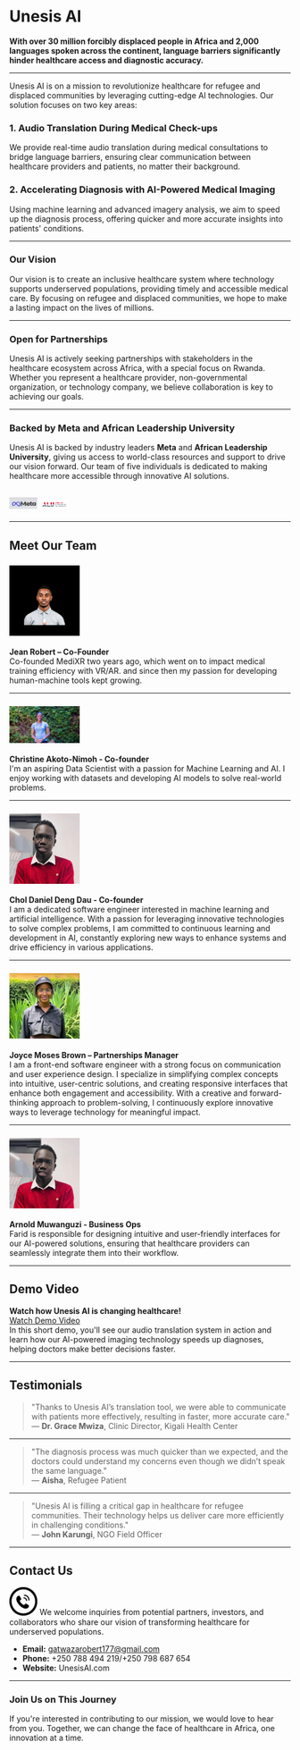 

# Unesis AI

**With over 30 million forcibly displaced people in Africa and 2,000 languages spoken across the continent, language barriers significantly hinder healthcare access and diagnostic accuracy.**

---

Unesis AI is on a mission to revolutionize healthcare for refugee and displaced communities by leveraging cutting-edge AI technologies. Our solution focuses on two key areas:

### 1. Audio Translation During Medical Check-ups  

We provide real-time audio translation during medical consultations to bridge language barriers, ensuring clear communication between healthcare providers and patients, no matter their background.

### 2. Accelerating Diagnosis with AI-Powered Medical Imaging  

Using machine learning and advanced imagery analysis, we aim to speed up the diagnosis process, offering quicker and more accurate insights into patients' conditions.

---

### Our Vision  
Our vision is to create an inclusive healthcare system where technology supports underserved populations, providing timely and accessible medical care. By focusing on refugee and displaced communities, we hope to make a lasting impact on the lives of millions.

---


### Open for Partnerships  
Unesis AI is actively seeking partnerships with stakeholders in the healthcare ecosystem across Africa, with a special focus on Rwanda. Whether you represent a healthcare provider, non-governmental organization, or technology company, we believe collaboration is key to achieving our goals.

---

### Backed by Meta and African Leadership University  
Unesis AI is backed by industry leaders **Meta** and **African Leadership University**, giving us access to world-class resources and support to drive our vision forward. Our team of five individuals is dedicated to making healthcare more accessible through innovative AI solutions.

## <img src="/meta logo.webp" alt="Meta Logo" width="10%" height="10%" /> <img src="/AluLogoForAdmissions.png" alt="ALU Logo" width="10%" height="10%" /> 
---

## Meet Our Team

### <img src="/Gatwaza's professional picture.png" alt="Chol" width="25%" height="25%" />  
**Jean Robert – Co-Founder**  
Co-founded MediXR two years ago, which went on to impact medical training efficiency with VR/AR. and since then my passion for developing human-machine tools kept growing.

---

### <img src="/Christine.jpg" alt="Chol" width="25%" height="25%" />  
**Christine Akoto-Nimoh - Co-founder**  
I'm an aspiring Data Scientist with a passion for Machine Learning and AI. I enjoy working with datasets and developing AI models to solve real-world problems.

---

### <img src="/Chol.JPG" alt="Chol" width="25%" height="25%" />  
**Chol Daniel Deng Dau - Co-founder**  
I am a dedicated software engineer interested in machine learning and artificial intelligence. With a passion for leveraging innovative technologies to solve complex problems, I am committed to continuous learning and development in AI, constantly exploring new ways to enhance systems and drive efficiency in various applications.

---

### <img src="/Joyce.jpg" alt="Chol" width="25%" height="25%" /> 
**Joyce Moses Brown – Partnerships Manager**  
I am a front-end software engineer with a strong focus on communication and user experience design. I specialize in simplifying complex concepts into intuitive, user-centric solutions, and creating responsive interfaces that enhance both engagement and accessibility. With a creative and forward-thinking approach to problem-solving, I continuously explore innovative ways to leverage technology for meaningful impact.

---

### <img src="/Chol.JPG" alt="Chol" width="25%" height="25%" />  
**Arnold Muwanguzi - Business Ops**  
Farid is responsible for designing intuitive and user-friendly interfaces for our AI-powered solutions, ensuring that healthcare providers can seamlessly integrate them into their workflow.

---

## Demo Video  

**Watch how Unesis AI is changing healthcare!**  
[Watch Demo Video](/demo_video.mp4)  
In this short demo, you'll see our audio translation system in action and learn how our AI-powered imaging technology speeds up diagnoses, helping doctors make better decisions faster.

---

## Testimonials

> "Thanks to Unesis AI’s translation tool, we were able to communicate with patients more effectively, resulting in faster, more accurate care."  
— **Dr. Grace Mwiza**, Clinic Director, Kigali Health Center

---

> "The diagnosis process was much quicker than we expected, and the doctors could understand my concerns even though we didn’t speak the same language."  
— **Aisha**, Refugee Patient

---

> "Unesis AI is filling a critical gap in healthcare for refugee communities. Their technology helps us deliver care more efficiently in challenging conditions."  
— **John Karungi**, NGO Field Officer

---

## Contact Us  
<img src="/Contact icon.png" alt="Contact Icon" width="10%" height="10%" />  
We welcome inquiries from potential partners, investors, and collaborators who share our vision of transforming healthcare for underserved populations.

- **Email:** gatwazarobert177@gmail.com
- **Phone:** +250 788 494 219/+250 798 687 654
- **Website:** UnesisAI.com

---

### Join Us on This Journey  
If you're interested in contributing to our mission, we would love to hear from you. Together, we can change the face of healthcare in Africa, one innovation at a time.
